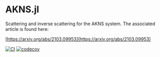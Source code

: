 # AKNS.jl
Scattering and inverse scattering for the AKNS system.  The associated article is found here:

[https://arxiv.org/abs/2103.09953](https://arxiv.org/abs/2103.09953)

[![CI](https://github.com/tomtrogdon/AKNS.jl/actions/workflows/CI.yml/badge.svg)](https://github.com/tomtrogdon/AKNS.jl/actions/workflows/CI.yml)
[![codecov](https://codecov.io/gh/tomtrogdon/AKNS.jl/branch/main/graph/badge.svg?token=37AQHMISX5)](https://codecov.io/gh/tomtrogdon/AKNS.jl)
